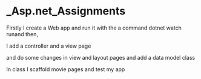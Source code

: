# _Asp.net_Assignments


Firstly I create a Web app and run it with the a command dotnet watch runand then, 

I add a controller and  a view page

and do some changes in view and layout pages and add a data model class

In class I scaffold movie pages and test my app
